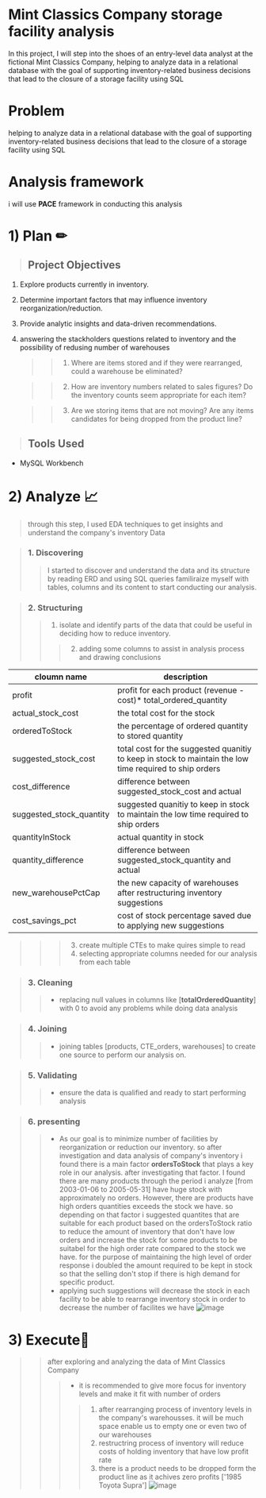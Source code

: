 # Mint Classics Company storage facility analysis
In this project, I will step into the shoes of an entry-level data analyst at the fictional Mint Classics Company, helping to analyze data in a relational database with the goal of supporting inventory-related business decisions that lead to the closure of a storage facility using SQL

# Problem
  helping to analyze data in a relational database with the goal of supporting inventory-related business decisions that lead to the closure of a storage facility using SQL

# Analysis framework  
  i will use **PACE** framework in conducting this analysis  

# 1) Plan ✏
>## Project Objectives
  1. Explore products currently in inventory.
  2. Determine important factors that may influence inventory reorganization/reduction.
  3. Provide analytic insights and data-driven recommendations.
  4. answering the stackholders questions related to inventory and the possibility of redusing number of warehouses
     
     >>1) Where are items stored and if they were rearranged, could a warehouse be eliminated?
                
     >>2) How are inventory numbers related to sales figures? Do the inventory counts seem appropriate for each item?
      
     >>3) Are we storing items that are not moving? Are any items candidates for being dropped from the product line?
      
    
> ## Tools Used
  - MySQL Workbench

# 2) Analyze  📈
> through this step, I used EDA techniques to get insights and understand the company's inventory Data

>### 1. Discovering
>> I started to discover and understand the data and its structure by reading ERD and using SQL queries familiraize myself with tables, columns and its content to start conducting our analysis.
      
>### 2. Structuring
>>1. isolate and identify parts of the data that could be useful in deciding how to reduce inventory. 
>>>2. adding some columns to assist in analysis process and drawing conclusions


| cloumn name  | description |
| -------------  | -------------  |
| profit  | profit for each product (revenue - cost)* total_ordered_quantity  |
| actual_stock_cost  |  the total cost for the stock  |
| orderedToStock |  the percentage of ordered quantity to stored quantity  |
| suggested_stock_cost  | total cost for the suggested quanitiy to keep in stock to maintain the low time required to ship orders  |
| cost_difference  | difference between suggested_stock_cost and actual  |
| suggested_stock_quantity  | suggested quanitiy to keep in stock to maintain the low time required to ship orders  |
| quantityInStock  | actual quantity in stock |
| quantity_difference  | difference between suggested_stock_quantity and actual |
| new_warehousePctCap  | the new capacity of warehouses after restructuring inventory suggestions |
| cost_savings_pct  | cost of stock percentage saved due to applying new suggestions  |
                 
>>>3. create multiple CTEs to make quires simple to read 
>>>4. selecting appropriate columns needed for our analysis from each table 
      
>### 3. Cleaning
>>- replacing null values in columns like [**totalOrderedQuantity**] with 0 to avoid any problems while doing data analysis
      
>### 4. Joining
 >>- joining tables [products, CTE_orders, warehouses] to create one source to perform our analysis on.
      
>### 5. Validating 
>>- ensure the data is qualified and ready to start performing analysis 
                 
>### 6. presenting
>> - As our goal is to minimize number of facilities by  reorganization or reduction our inventory. so after investigation and data analysis of company's inventory i found there is a main factor **ordersToStock** that plays a key role in our analysis. after investigating that factor. I found there are many products through the period i analyze [from 2003-01-06 to 2005-05-31] have huge stock with approximately no orders. However, there are products have high orders quantities exceeds the stock we have. so depending on that factor i suggested quantites that are suitable for each product based on the ordersToStock ratio to reduce the amount of inventory that don't have low orders and increase the stock for some products to be suitabel for the high order rate compared to the stock we have. for the purpose of maintaining the high level of order response i doubled the amount required to be kept in stock so that the selling don't stop if there is high demand for specific product.
>> - applying such suggestions will decrease the stock in each facility to be able to rearrange inventory stock in order to decrease the number of facilites we have
![image](https://github.com/user-attachments/assets/abb715d8-e176-4b35-9fbc-995719b587e9)


  # 3) Execute📄
  >> after exploring and analyzing the data of Mint Classics Company 
>>>- it is recommended to give more focus for inventory levels and make it fit with number of orders  
>>>>1. after rearranging process of inventory levels in the company's warehousses. it will be much space enable us to empty one or even two of our warehouses
>>>>2. restructring process of inventory will reduce costs of holding inventory that have low profit rate
>>>>3. there is a product needs to be dropped form the product line as it achives zero profits  ['1985 Toyota Supra']
 ![image](https://github.com/user-attachments/assets/ac1eac04-cebe-422b-af48-b65267930c2f)



      
      
 
